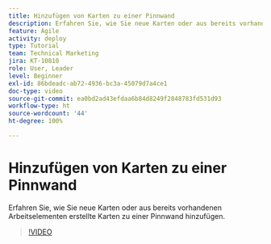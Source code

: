 ```yaml
---
title: Hinzufügen von Karten zu einer Pinnwand
description: Erfahren Sie, wie Sie neue Karten oder aus bereits vorhandenen Arbeitselementen erstellte Karten zu einer Pinnwand hinzufügen.
feature: Agile
activity: deploy
type: Tutorial
team: Technical Marketing
jira: KT-10810
role: User, Leader
level: Beginner
exl-id: 86bdeadc-ab72-4936-bc3a-45079d7a4ce1
doc-type: video
source-git-commit: ea0bd2ad43efdaa6b84d8249f2848783fd531d93
workflow-type: ht
source-wordcount: '44'
ht-degree: 100%

---
```


# Hinzufügen von Karten zu einer Pinnwand

Erfahren Sie, wie Sie neue Karten oder aus bereits vorhandenen Arbeitselementen erstellte Karten zu einer Pinnwand hinzufügen.

>[!VIDEO](https://video.tv.adobe.com/v/346617/?quality=12&learn=on)
